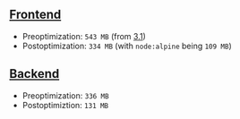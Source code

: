 ## [Frontend](https://github.com/SonTrungTo/DevOps-2020-Helsinki/blob/master/docker_part3/3_5/frontend/Dockerfile)
- Preoptimization: `543 MB` (from [3.1](https://github.com/SonTrungTo/DevOps-2020-Helsinki/tree/master/docker_part3/3_1))
- Postoptimization: `334 MB` (with `node:alpine` being `109 MB`)

## [Backend](https://github.com/SonTrungTo/DevOps-2020-Helsinki/blob/master/docker_part3/3_5/backend/Dockerfile)
- Preoptimization: `336 MB`
- Postoptimiztion: `131 MB`